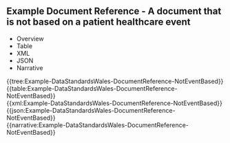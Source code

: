 <div class="warning"><span class="ClinicalWarn"></span></div>

## Example Document Reference - A document that is not based on a patient healthcare event 

<div class="tab-wrap">
  <ul class="tab-head">
    <li class="tablink" onclick="openCity(this,'tabtree')" data-target="tabtree">
      Overview
    </li>
    <li class="tablink" onclick="openCity(this,'tabtable')" data-target="tabtable">
      Table
    </li>
    <li class="tablink tab-active" onclick="openCity(this,'tabxml')" data-target="tabxml">
      XML
    </li>    
    <li class="tablink" onclick="openCity(this,'tabjson')" data-target="tabjson">
      JSON
    </li>    
    <li class="tablink" onclick="openCity(this,'tabnarrative')" data-target="tabnarrative">
      Narrative
    </li>
  </ul>
  <div class="tab-main">
    <div id="tabtree" class="tabcontent">
      {{tree:Example-DataStandardsWales-DocumentReference-NotEventBased}}
    </div>
    <div id="tabtable" class="tabcontent">
      {{table:Example-DataStandardsWales-DocumentReference-NotEventBased}}
    </div>       
    <div id="tabxml" class="tabcontent active">      
      {{xml:Example-DataStandardsWales-DocumentReference-NotEventBased}}
    </div>
    <div id="tabjson" class="tabcontent">
      {{json:Example-DataStandardsWales-DocumentReference-NotEventBased}}
    </div>       
    <div id="tabnarrative" class="tabcontent">
      {{narrative:Example-DataStandardsWales-DocumentReference-NotEventBased}}
    </div>  
  </div>
</div>